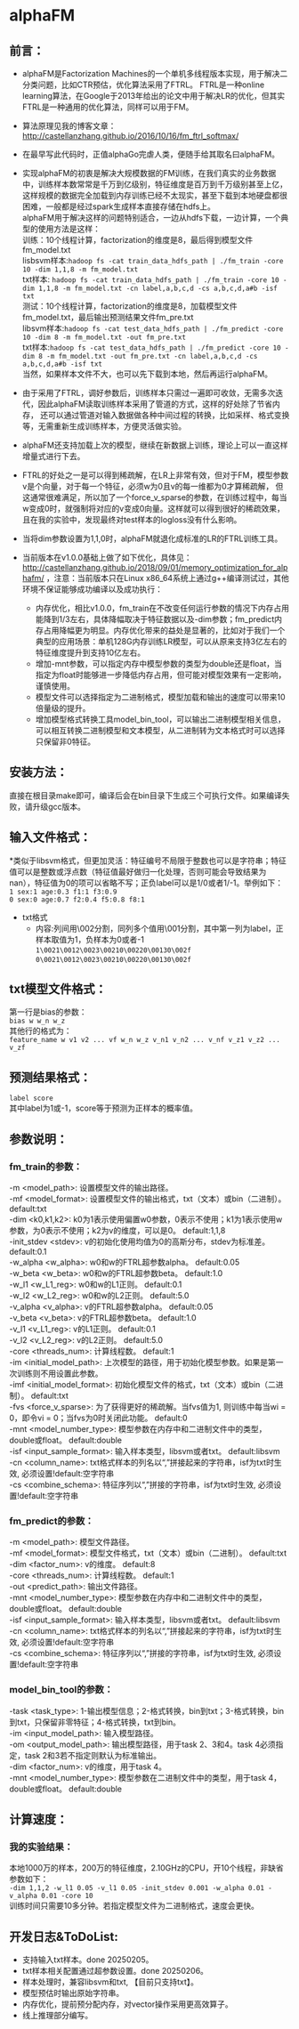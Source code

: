 # alphaFM
## 前言：
* alphaFM是Factorization Machines的一个单机多线程版本实现，用于解决二分类问题，比如CTR预估，优化算法采用了FTRL。
FTRL是一种online learning算法，在Google于2013年给出的论文中用于解决LR的优化，但其实FTRL是一种通用的优化算法，同样可以用于FM。<br>

* 算法原理见我的博客文章：http://castellanzhang.github.io/2016/10/16/fm_ftrl_softmax/

* 在最早写此代码时，正值alphaGo完虐人类，便随手给其取名曰alphaFM。<br>

* 实现alphaFM的初衷是解决大规模数据的FM训练，在我们真实的业务数据中，训练样本数常常是千万到亿级别，特征维度是百万到千万级别甚至上亿，
这样规模的数据完全加载到内存训练已经不太现实，甚至下载到本地硬盘都很困难，一般都是经过spark生成样本直接存储在hdfs上。<br>
alphaFM用于解决这样的问题特别适合，一边从hdfs下载，一边计算，一个典型的使用方法是这样：<br>
训练：10个线程计算，factorization的维度是8，最后得到模型文件fm_model.txt<br>
lisbsvm样本:`hadoop fs -cat train_data_hdfs_path | ./fm_train -core 10 -dim 1,1,8 -m fm_model.txt`<br>
txt样本: `hadoop fs -cat train_data_hdfs_path | ./fm_train -core 10 -dim 1,1,8 -m fm_model.txt -cn label,a,b,c,d -cs a,b,c,d,a#b -isf txt`<br>
测试：10个线程计算，factorization的维度是8，加载模型文件fm_model.txt，最后输出预测结果文件fm_pre.txt<br>
libsvm样本:`hadoop fs -cat test_data_hdfs_path | ./fm_predict -core 10 -dim 8 -m fm_model.txt -out fm_pre.txt`<br>
txt样本:`hadoop fs -cat test_data_hdfs_path | ./fm_predict -core 10 -dim 8 -m fm_model.txt -out fm_pre.txt -cn label,a,b,c,d -cs a,b,c,d,a#b -isf txt`<br>
当然，如果样本文件不大，也可以先下载到本地，然后再运行alphaFM。<br>

* 由于采用了FTRL，调好参数后，训练样本只需过一遍即可收敛，无需多次迭代，因此alphaFM读取训练样本采用了管道的方式，这样的好处除了节省内存，
还可以通过管道对输入数据做各种中间过程的转换，比如采样、格式变换等，无需重新生成训练样本，方便灵活做实验。<br>

* alphaFM还支持加载上次的模型，继续在新数据上训练，理论上可以一直这样增量式进行下去。<br>

* FTRL的好处之一是可以得到稀疏解，在LR上非常有效，但对于FM，模型参数v是个向量，对于每一个特征，必须w为0且v的每一维都为0才算稀疏解，
但这通常很难满足，所以加了一个force_v_sparse的参数，在训练过程中，每当w变成0时，就强制将对应的v变成0向量。这样就可以得到很好的稀疏效果，
且在我的实验中，发现最终对test样本的logloss没有什么影响。<br>

* 当将dim参数设置为1,1,0时，alphaFM就退化成标准的LR的FTRL训练工具。<br>

* 当前版本在v1.0.0基础上做了如下优化，具体见：http://castellanzhang.github.io/2018/09/01/memory_optimization_for_alphafm/
，注意：当前版本只在Linux x86_64系统上通过g++编译测试过，其他环境不保证能够成功编译以及成功执行：
   * 内存优化，相比v1.0.0，fm_train在不改变任何运行参数的情况下内存占用能降到1/3左右，具体降幅取决于特征数据以及-dim参数；fm_predict内存占用降幅更为明显。内存优化带来的益处是显著的，比如对于我们一个典型的应用场景：单机128G内存训练LR模型，可以从原来支持3亿左右的特征维度提升到支持10亿左右。
   * 增加-mnt参数，可以指定内存中模型参数的类型为double还是float，当指定为float时能够进一步降低内存占用，但可能对模型效果有一定影响，谨慎使用。
   * 模型文件可以选择指定为二进制格式，模型加载和输出的速度可以带来10倍量级的提升。
   * 增加模型格式转换工具model_bin_tool，可以输出二进制模型相关信息，可以相互转换二进制模型和文本模型，从二进制转为文本格式时可以选择只保留非0特征。

## 安装方法：
直接在根目录make即可，编译后会在bin目录下生成三个可执行文件。如果编译失败，请升级gcc版本。
## 输入文件格式：
*类似于libsvm格式，但更加灵活：特征编号不局限于整数也可以是字符串；特征值可以是整数或浮点数（特征值最好做归一化处理，否则可能会导致结果为nan），特征值为0的项可以省略不写；正负label可以是1/0或者1/-1。举例如下：<br>
   `1 sex:1 age:0.3 f1:1 f3:0.9`<br>
   `0 sex:0 age:0.7 f2:0.4 f5:0.8 f8:1`<br>
* txt格式
   * 内容:列间用\002分割，同列多个值用\001分割，其中第一列为label，正样本取值为1，负样本为0或者-1
       `1\0021\0012\0023\00210\00220\00130\002f`<br>
       `0\0021\0012\0023\00210\00220\00130\002f`<br>
## txt模型文件格式：
第一行是bias的参数：<br>
`bias w w_n w_z`<br>
其他行的格式为：<br>
`feature_name w v1 v2 ... vf w_n w_z v_n1 v_n2 ... v_nf v_z1 v_z2 ... v_zf`
## 预测结果格式：
`label score`<br>
其中label为1或-1，score等于预测为正样本的概率值。

## 参数说明：
### fm_train的参数：
-m \<model_path\>: 设置模型文件的输出路径。<br>
-mf \<model_format\>: 设置模型文件的输出格式，txt（文本）或bin（二进制）。	default:txt<br>
-dim \<k0,k1,k2\>: k0为1表示使用偏置w0参数，0表示不使用；k1为1表示使用w参数，为0表示不使用；k2为v的维度，可以是0。	default:1,1,8<br>
-init_stdev \<stdev\>: v的初始化使用均值为0的高斯分布，stdev为标准差。	default:0.1<br>
-w_alpha \<w_alpha\>: w0和w的FTRL超参数alpha。	default:0.05<br>
-w_beta \<w_beta\>: w0和w的FTRL超参数beta。	default:1.0<br>
-w_l1 \<w_L1_reg\>: w0和w的L1正则。	default:0.1<br>
-w_l2 \<w_L2_reg\>: w0和w的L2正则。	default:5.0<br>
-v_alpha \<v_alpha\>: v的FTRL超参数alpha。	default:0.05<br>
-v_beta \<v_beta\>: v的FTRL超参数beta。	default:1.0<br>
-v_l1 \<v_L1_reg\>: v的L1正则。	default:0.1<br>
-v_l2 \<v_L2_reg\>: v的L2正则。	default:5.0<br>
-core \<threads_num\>: 计算线程数。	default:1<br>
-im \<initial_model_path\>: 上次模型的路径，用于初始化模型参数。如果是第一次训练则不用设置此参数。<br>
-imf \<initial_model_format\>: 初始化模型文件的格式，txt（文本）或bin（二进制）。	default:txt<br>
-fvs \<force_v_sparse\>: 为了获得更好的稀疏解。当fvs值为1, 则训练中每当wi = 0，即令vi = 0；当fvs为0时关闭此功能。	default:0<br>
-mnt \<model_number_type\>: 模型参数在内存中和二进制文件中的类型，double或float。	default:double<br>
-isf \<input_sample_format\>: 输入样本类型，libsvm或者txt。	default:libsvm<br>
-cn \<column_name\>: txt格式样本的列名以“,”拼接起来的字符串，isf为txt时生效, 必须设置!default:空字符串<br>
-cs \<combine_schema\>: 特征序列以“,”拼接的字符串，isf为txt时生效, 必须设置!default:空字符串<br>
### fm_predict的参数：
-m \<model_path\>: 模型文件路径。<br>
-mf \<model_format\>: 模型文件格式，txt（文本）或bin（二进制）。	default:txt<br>
-dim \<factor_num\>: v的维度。	default:8<br>
-core \<threads_num\>: 计算线程数。	default:1<br>
-out \<predict_path\>: 输出文件路径。<br>
-mnt \<model_number_type\>: 模型参数在内存中和二进制文件中的类型，double或float。	default:double<br>
-isf \<input_sample_format\>: 输入样本类型，libsvm或者txt。	default:libsvm<br>
-cn \<column_name\>: txt格式样本的列名以“,”拼接起来的字符串，isf为txt时生效, 必须设置!default:空字符串<br>
-cs \<combine_schema\>: 特征序列以“,”拼接的字符串，isf为txt时生效, 必须设置!default:空字符串<br>
### model_bin_tool的参数：
-task \<task_type\>: 1-输出模型信息；2-格式转换，bin到txt；3-格式转换，bin到txt，只保留非零特征；4-格式转换，txt到bin。<br>
-im \<input_model_path\>: 输入模型路径。<br>
-om \<output_model_path\>: 输出模型路径，用于task 2、3和4。task 4必须指定，task 2和3若不指定则默认为标准输出。<br>
-dim \<factor_num\>: v的维度，用于task 4。<br>
-mnt \<model_number_type\>: 模型参数在二进制文件中的类型，用于task 4，double或float。	default:double<br>


## 计算速度：
### 我的实验结果：
本地1000万的样本，200万的特征维度，2.10GHz的CPU，开10个线程，非缺省参数如下：<br>
`-dim 1,1,2 -w_l1 0.05 -v_l1 0.05 -init_stdev 0.001 -w_alpha 0.01 -v_alpha 0.01 -core 10`<br>
训练时间只需要10多分钟。若指定模型文件为二进制格式，速度会更快。


## 开发日志&ToDoList:
* 支持输入txt样本。done 20250205。
* txt样本相关配置通过超参数设置。done 20250206。
* 样本处理时，兼容libsvm和txt, 【目前只支持txt】。
* 模型预估时输出原始字符串。
* 内存优化，提前预分配内存，对vector操作采用更高效算子。
* 线上推理部分编写。